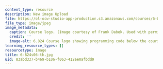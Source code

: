 ```yaml
---
content_type: resource
description: New image Upload
file: https://ol-ocw-studio-app-production.s3.amazonaws.com/courses/6-824-distributed-computer-systems-engineering-spring-2006/83abd337b469b106f063412ee0afbdd9_6-824s06-th.jpg
file_type: image/jpeg
image_metadata:
  caption: Course logo. (Image courtesy of Frank Dabek. Used with permission.)
  credit: ''
  image-alt: 6.824 Course logo showing programming code below the course name.
learning_resource_types: []
resourcetype: Image
title: 6-824s06-th.jpg
uid: 83abd337-b469-b106-f063-412ee0afbdd9
---
```

